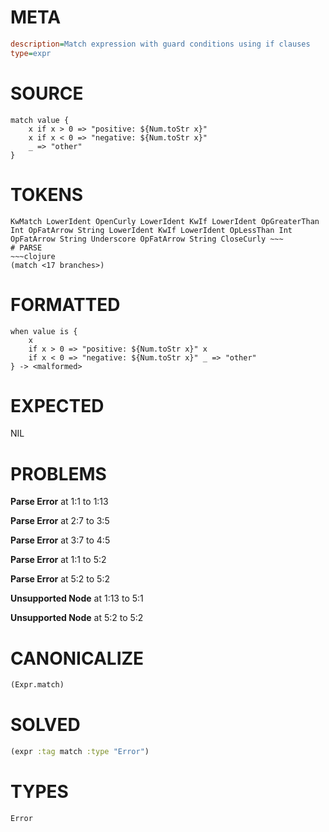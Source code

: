 # META
~~~ini
description=Match expression with guard conditions using if clauses
type=expr
~~~
# SOURCE
~~~roc
match value {
    x if x > 0 => "positive: ${Num.toStr x}"
    x if x < 0 => "negative: ${Num.toStr x}"
    _ => "other"
}
~~~
# TOKENS
~~~text
KwMatch LowerIdent OpenCurly LowerIdent KwIf LowerIdent OpGreaterThan Int OpFatArrow String LowerIdent KwIf LowerIdent OpLessThan Int OpFatArrow String Underscore OpFatArrow String CloseCurly ~~~
# PARSE
~~~clojure
(match <17 branches>)
~~~
# FORMATTED
~~~roc
when value is {
	x
	if x > 0 => "positive: ${Num.toStr x}" x
	if x < 0 => "negative: ${Num.toStr x}" _ => "other"
} -> <malformed>
~~~
# EXPECTED
NIL
# PROBLEMS
**Parse Error**
at 1:1 to 1:13

**Parse Error**
at 2:7 to 3:5

**Parse Error**
at 3:7 to 4:5

**Parse Error**
at 1:1 to 5:2

**Parse Error**
at 5:2 to 5:2

**Unsupported Node**
at 1:13 to 5:1

**Unsupported Node**
at 5:2 to 5:2

# CANONICALIZE
~~~clojure
(Expr.match)
~~~
# SOLVED
~~~clojure
(expr :tag match :type "Error")
~~~
# TYPES
~~~roc
Error
~~~
